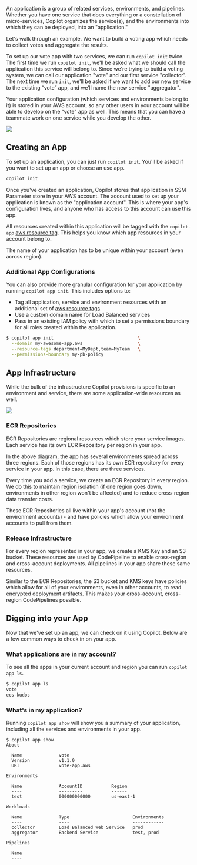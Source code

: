 An application is a group of related services, environments, and pipelines. Whether you have one service that does everything or a constellation of micro-services, Copilot organizes the service(s), and the environments into which they can be deployed, into an "application."

Let's walk through an example. We want to build a voting app which needs to collect votes and aggregate the results.

To set up our vote app with two services, we can run `copilot init` twice. The first time we run `copilot init`, we'll be asked what we should call the application this service will belong to. Since we're trying to build a voting system, we can call our application "vote" and our first service "collector". The next time we run `init`, we'll be asked if we want to add our new service to the existing “vote” app, and we’ll name the new service "aggregator".

Your application configuration (which services and environments belong to it) is stored in your AWS account, so any other users in your account will be able to develop on the “vote" app as well. This means that you can have a teammate work on one service while you develop the other.

![](https://user-images.githubusercontent.com/879348/85869625-cd858d00-b780-11ea-817c-638814049d2d.png)

## Creating an App

To set up an application, you can just run `copilot init`. You'll be asked if you want to set up an app or choose an use app.

```bash
copilot init
```

Once you've created an application, Copilot stores that application in SSM Parameter store in your AWS account. The account used to set up your application is known as the "application account". This is where your app's configuration lives, and anyone who has access to this account can use this app.

All resources created within this application will be tagged with the `copilot-app` [aws resource tag](https://docs.aws.amazon.com/general/latest/gr/aws_tagging.html). This helps you know which app resources in your account belong to.

The name of your application has to be unique within your account (even across region).

### Additional App Configurations
You can also provide more granular configuration for your application by running `copilot app init`. This includes options to:

* Tag all application, service and environment resources with an additional set of [aws resource tags](https://docs.aws.amazon.com/general/latest/gr/aws_tagging.html)
* Use a custom domain name for Load Balanced services
* Pass in an existing IAM policy with which to set a permissions boundary for all roles created within the application.

```bash
$ copilot app init                                \
  --domain my-awesome-app.aws                     \
  --resource-tags department=MyDept,team=MyTeam   \
  --permissions-boundary my-pb-policy
```

## App Infrastructure

While the bulk of the infrastructure Copilot provisions is specific to an environment and service, there are some application-wide resources as well.

![](https://user-images.githubusercontent.com/879348/85869637-d0807d80-b780-11ea-8359-6d75933c562a.png)

### ECR Repositories
ECR Repositories are regional resources which store your service images. Each service has its own ECR Repository per region in your app.

In the above diagram, the app has several environments spread across three regions. Each of those regions has its own ECR repository for every service in your app. In this case, there are three services.

Every time you add a service, we create an ECR Repository in every region. We do this to maintain region isolation (if one region goes down, environments in other region won't be affected) and to reduce cross-region data transfer costs.

These ECR Repositories all live within your app's account (not the environment accounts) - and have policies which allow your environment accounts to pull from them.

### Release Infrastructure
For every region represented in your app, we create a KMS Key and an S3 bucket. These resources are used by CodePipeline to enable cross-region and cross-account deployments. All pipelines in your app share these same resources.

Similar to the ECR Repositories, the S3 bucket and KMS keys have policies which allow for all of your environments, even in other accounts, to read encrypted deployment artifacts. This makes your cross-account, cross-region CodePipelines possible.

## Digging into your App

Now that we've set up an app, we can check on it using Copilot. Below are a few common ways to check in on your app.

### What applications are in my account?

To see all the apps in your current account and region you can run `copilot app ls`.

```bash
$ copilot app ls
vote
ecs-kudos
```

### What's in my application?

Running `copilot app show` will show you a summary of your application, including all the services and environments in your app.

```console
$ copilot app show
About

  Name              vote
  Version           v1.1.0 
  URI               vote-app.aws

Environments

  Name              AccountID           Region
  ----              ---------           ------
  test              000000000000        us-east-1

Workloads

  Name              Type                        Environments
  ----              ----                        ------------
  collector         Load Balanced Web Service   prod
  aggregator        Backend Service             test, prod

Pipelines

  Name
  ----
```
